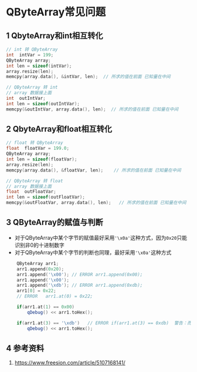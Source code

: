 # QByteArray常见问题   

## 1 QbyteArray和int相互转化   
```C++
// int 转 QByteArray
int  intVar = 199;
QByteArray array;
int len = sizeof(intVar);
array.resize(len);
memcpy(array.data(), &intVar, len);  // 所求的值在前面 已知量在中间

// QByteArray 转 int
// array 数据接上面
int  outIntVar;
int len = sizeof(outIntVar);
memcpy(&outIntVar, array.data(), len);  // 所求的值在前面 已知量在中间
```

## 2 QbyteArray和float相互转化   
```C++
// float 转 QByteArray
float  floatVar = 199.0;
QByteArray array;
int len = sizeof(floatVar);
array.resize(len);
memcpy(array.data(), &floatVar, len);    // 所求的值在前面 已知量在中间

// QByteArray 转 float
// array 数据接上面
float  outFloatVar;
int len = sizeof(outFloatVar);
memcpy(&outFloatVar, array.data(), len);   // 所求的值在前面 已知量在中间
```
## 3 QByteArray的赋值与判断   
- 对于QByteArray中某个字节的赋值最好采用`'\x0a'`这种方式，因为`0x20`只能识别非0的十进制数字    
- 对于QByteArray中某个字节的判断也同理，最好采用`'\x0a'`这种方式      

```C++
	QByteArray arr1;
    arr1.append(0x20);
    arr1.append('\x00'); // ERROR arr1.append(0x00);
    arr1.append('\x00');
    arr1.append('\xdb'); // ERROR arr1.append(0xdb);
    arr1[0] = 0x22;
    // ERROR   arr1.at(0) = 0x22;

    if(arr1.at(1) == 0x00)
        qDebug() << arr1.toHex();

    if(arr1.at(3) == '\xdb')   // ERROR if(arr1.at(3) == 0xdb)  警告：而且无法进行正确判断
        qDebug() << arr1.toHex();
```






## 4 参考资料  
1. https://www.freesion.com/article/5107168141/  